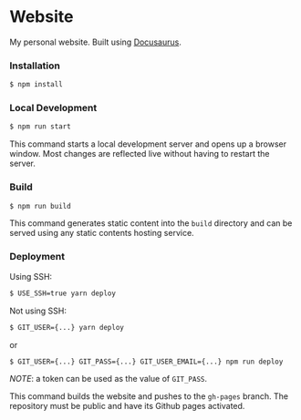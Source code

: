# Website

My personal website. Built using [Docusaurus](https://docusaurus.io/).

### Installation

```bash
$ npm install
```

### Local Development

```bash
$ npm run start
```

This command starts a local development server and opens up a browser window. Most changes are reflected live without having to restart the server.

### Build

```bash
$ npm run build
```

This command generates static content into the `build` directory and can be served using any static contents hosting service.

### Deployment

Using SSH:

```bash
$ USE_SSH=true yarn deploy
```

Not using SSH:

```bash
$ GIT_USER={...} yarn deploy
```

or 

```bash
$ GIT_USER={...} GIT_PASS={...} GIT_USER_EMAIL={...} npm run deploy
```

*NOTE*: a token can be used as the value of `GIT_PASS`.

This command builds the website and pushes to the `gh-pages` branch. The repository must be public and have its Github pages activated.
